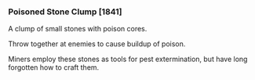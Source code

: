 ### Poisoned Stone Clump [1841]

A clump of small stones with poison cores.

Throw together at enemies to cause buildup of poison.

Miners employ these stones as tools for pest extermination, but have long forgotten how to craft them.